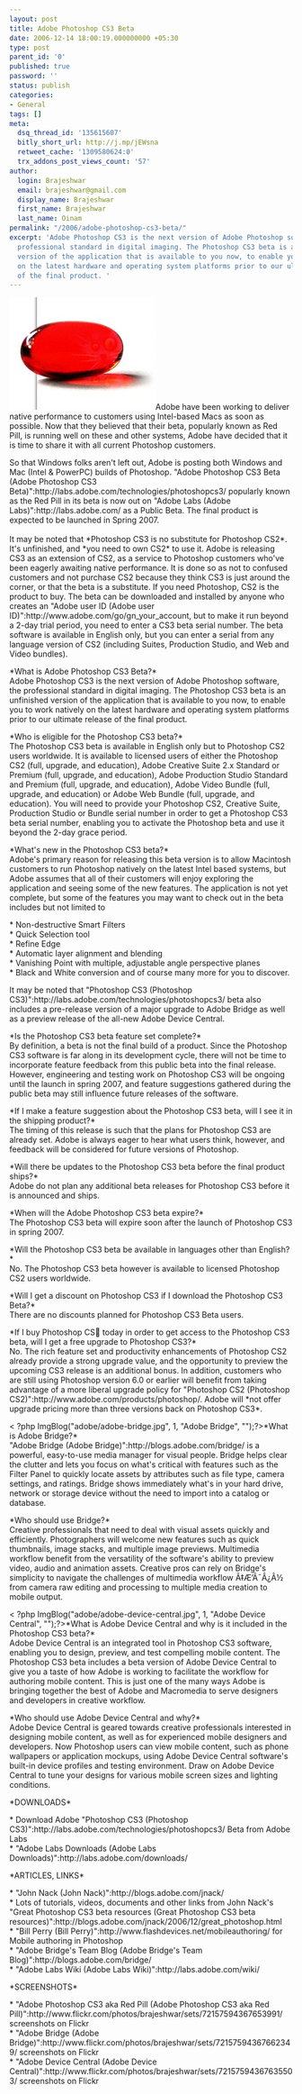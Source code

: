 ```yaml
---
layout: post
title: Adobe Photoshop CS3 Beta
date: 2006-12-14 18:00:19.000000000 +05:30
type: post
parent_id: '0'
published: true
password: ''
status: publish
categories:
- General
tags: []
meta:
  dsq_thread_id: '135615607'
  bitly_short_url: http://j.mp/jEWsna
  retweet_cache: '1309580624:0'
  trx_addons_post_views_count: '57'
author:
  login: Brajeshwar
  email: brajeshwar@gmail.com
  display_name: Brajeshwar
  first_name: Brajeshwar
  last_name: Oinam
permalink: "/2006/adobe-photoshop-cs3-beta/"
excerpt: 'Adobe Photoshop CS3 is the next version of Adobe Photoshop software, the
  professional standard in digital imaging. The Photoshop CS3 beta is an unfinished
  version of the application that is available to you now, to enable you to work natively
  on the latest hardware and operating system platforms prior to our ultimate release
  of the final product. '
---
```

<p><a href="http://labs.adobe.com/technologies/photoshopcs3/"><img src="/static/2006/12/photoshop-cs3-red-pill.jpg" alt="Adobe Photoshop CS3 - Red Pill" style="border: 0 none;" /></a>Adobe have been working to deliver native performance to customers using Intel-based Macs as soon as possible. Now that they believed that their beta, popularly known as Red Pill, is running well on these and other systems, Adobe have decided that it is time to share it with all current Photoshop customers.</p>
<p>So that Windows folks aren't left out, Adobe is posting both Windows and Mac (Intel & PowerPC) builds of Photoshop. "Adobe Photoshop CS3 Beta (Adobe Photoshop CS3 Beta)":http://labs.adobe.com/technologies/photoshopcs3/ popularly known as the Red Pill in its beta is now out on "Adobe Labs (Adobe Labs)":http://labs.adobe.com/ as a Public Beta. The final product is expected to be launched in Spring 2007.<br />
<!--more--><br />
It may be noted that *Photoshop CS3 is no substitute for Photoshop CS2*. It's unfinished, and *you need to own CS2* to use it. Adobe is releasing CS3 as an extension of CS2, as a service to Photoshop customers who've been eagerly awaiting native performance. It is done so as not to confused customers and not purchase CS2 because they think CS3 is just around the corner, or that the beta is a substitute. If you need Photoshop, CS2 is the product to buy. The beta can be downloaded and installed by anyone who creates an "Adobe user ID (Adobe user ID)":http://www.adobe.com/go/gn_your_account, but to make it run beyond a 2-day trial period, you need to enter a CS3 beta serial number. The beta software is available in English only, but you can enter a serial from any language version of CS2 (including Suites, Production Studio, and Web and Video bundles).</p>
<p>*What is Adobe Photoshop CS3 Beta?*<br />
Adobe Photoshop CS3 is the next version of Adobe Photoshop software, the professional standard in digital imaging. The Photoshop CS3 beta is an unfinished version of the application that is available to you now, to enable you to work natively on the latest hardware and operating system platforms prior to our ultimate release of the final product. </p>
<p>*Who is eligible for the Photoshop CS3 beta?*<br />
The Photoshop CS3 beta is available in English only but to Photoshop CS2 users worldwide. It is available to licensed users of either the Photoshop CS2 (full, upgrade, and education), Adobe Creative Suite 2.x Standard or Premium (full, upgrade, and education), Adobe Production Studio Standard and Premium (full, upgrade, and education), Adobe Video Bundle (full, upgrade, and education) or Adobe Web Bundle (full, upgrade, and education). You will need to provide your Photoshop CS2, Creative Suite, Production Studio or Bundle serial number in order to get a Photoshop CS3 beta serial number, enabling you to activate the Photoshop beta and use it beyond the 2-day grace period.</p>
<p>*What's new in the Photoshop CS3 beta?*<br />
Adobe's primary reason for releasing this beta version is to allow Macintosh customers to run Photoshop natively on the latest Intel based systems, but Adobe assumes that all of their customers will enjoy exploring the application and seeing some of the new features. The application is not yet complete, but some of the features you may want to check out in the beta includes but not limited to</p>
<p>* Non-destructive Smart Filters<br />
* Quick Selection tool<br />
* Refine Edge<br />
* Automatic layer alignment and blending<br />
* Vanishing Point with multiple, adjustable angle perspective planes<br />
* Black and White conversion and of course many more for you to discover.</p>
<p>It may be noted that "Photoshop CS3 (Photoshop CS3)":http://labs.adobe.com/technologies/photoshopcs3/ beta also includes a pre-release version of a major upgrade to Adobe Bridge as well as a preview release of the all-new Adobe Device Central. </p>
<p>*Is the Photoshop CS3 beta feature set complete?*<br />
By definition, a beta is not the final build of a product. Since the Photoshop CS3 software is far along in its development cycle, there will not be time to incorporate feature feedback from this public beta into the final release. However, engineering and testing work on Photoshop CS3 will be ongoing until the launch in spring 2007, and feature suggestions gathered during the public beta may still influence future releases of the software.</p>
<p>*If I make a feature suggestion about the Photoshop CS3 beta, will I see it in the shipping product?*<br />
The timing of this release is such that the plans for Photoshop CS3 are already set. Adobe is always eager to hear what users think, however, and feedback will be considered for future versions of Photoshop.</p>
<p>*Will there be updates to the Photoshop CS3 beta before the final product ships?*<br />
Adobe do not plan any additional beta releases for Photoshop CS3 before it is announced and ships.</p>
<p>*When will the Adobe Photoshop CS3 beta expire?*<br />
The Photoshop CS3 beta will expire soon after the launch of Photoshop CS3 in spring 2007.</p>
<p>*Will the Photoshop CS3 beta be available in languages other than English?*<br />
No. The Photoshop CS3 beta however is available to licensed Photoshop CS2 users worldwide.</p>
<p>*Will I get a discount on Photoshop CS3 if I download the Photoshop CS3 Beta?*<br />
There are no discounts planned for Photoshop CS3 Beta users.</p>
<p>*If I buy Photoshop CS today in order to get access to the Photoshop CS3 beta, will I get a free upgrade to Photoshop CS3?*<br />
No. The rich feature set and productivity enhancements of Photoshop CS2 already provide a strong upgrade value, and the opportunity to preview the upcoming CS3 release is an additional bonus. In addition, customers who are still using Photoshop version 6.0 or earlier will benefit from taking advantage of a more liberal upgrade policy for "Photoshop CS2 (Photoshop CS2)":http://www.adobe.com/products/photoshop/. Adobe will *not offer upgrade pricing more than three versions back on Photoshop CS3*.</p>
<p>< ?php ImgBlog("adobe/adobe-bridge.jpg", 1, "Adobe Bridge", "");?>*What is Adobe Bridge?*<br />
"Adobe Bridge (Adobe Bridge)":http://blogs.adobe.com/bridge/ is a powerful, easy-to-use media manager for visual people.  Bridge helps clear the clutter and lets you focus on what's critical with features such as the Filter Panel to quickly locate assets by attributes such as file type, camera settings, and ratings. Bridge shows immediately what's in your hard drive, network or storage device without the need to import into a catalog or database.</p>
<p>*Who should use Bridge?*<br />
Creative professionals that need to deal with visual assets quickly and efficiently.  Photographers will welcome new features such as quick thumbnails, image stacks, and multiple image previews.  Multimedia workflow benefit from the versatility of the software's ability to preview video, audio and animation assets. Creative pros can rely on Bridge's simplicity to navigate the challenges of multimedia workflow Ã‡Æ’Ã¯Â¿Â½ from camera raw editing and processing to multiple media creation to mobile output.</p>
<p>< ?php ImgBlog("adobe/adobe-device-central.jpg", 1, "Adobe Device Central", "");?>*What is Adobe Device Central and why is it included in the Photoshop CS3 beta?*<br />
Adobe Device Central is an integrated tool in Photoshop CS3 software, enabling you to design, preview, and test compelling mobile content. The Photoshop CS3 beta includes a beta version of Adobe Device Central to give you a taste of how Adobe is working to facilitate the workflow for authoring mobile content.  This is just one of the many ways Adobe is bringing together the best of Adobe and Macromedia to serve designers and developers in creative workflow. </p>
<p>*Who should use Adobe Device Central and why?*<br />
Adobe Device Central is geared towards creative professionals interested in designing mobile content, as well as for experienced mobile designers and developers.  Now Photoshop users can view mobile content, such as phone wallpapers or application mockups, using Adobe Device Central software's built-in device profiles and testing environment.  Draw on Adobe Device Central to tune your designs for various mobile screen sizes and lighting conditions.</p>
<p>*DOWNLOADS*</p>
<p>* Download Adobe "Photoshop CS3 (Photoshop CS3)":http://labs.adobe.com/technologies/photoshopcs3/ Beta from Adobe Labs<br />
* "Adobe Labs Downloads (Adobe Labs Downloads)":http://labs.adobe.com/downloads/</p>
<p>*ARTICLES, LINKS*</p>
<p>* "John Nack (John Nack)":http://blogs.adobe.com/jnack/<br />
* Lots of tutorials, videos, documents and other links from John Nack's "Great Photoshop CS3 beta resources (Great Photoshop CS3 beta resources)":http://blogs.adobe.com/jnack/2006/12/great_photoshop.html<br />
* "Bill Perry (Bill Perry)":http://www.flashdevices.net/mobileauthoring/ for Mobile authoring in Photoshop<br />
* "Adobe Bridge's Team Blog (Adobe Bridge's Team Blog)":http://blogs.adobe.com/bridge/<br />
* "Adobe Labs Wiki (Adobe Labs Wiki)":http://labs.adobe.com/wiki/</p>
<p>*SCREENSHOTS*</p>
<p>* "Adobe Photoshop CS3 aka Red Pill (Adobe Photoshop CS3 aka Red Pill)":http://www.flickr.com/photos/brajeshwar/sets/72157594367653991/ screenshots on Flickr<br />
* "Adobe Bridge (Adobe Bridge)":http://www.flickr.com/photos/brajeshwar/sets/72157594367662349/ screenshots on Flickr<br />
* "Adobe Device Central (Adobe Device Central)":http://www.flickr.com/photos/brajeshwar/sets/72157594367635503/ screenshots on Flickr</p>
